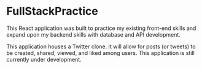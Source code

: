 # FullStackPractice

This React application was built to practice my existing front-end skills and expand upon my backend skills with database and API development. 

This application houses a Twitter clone. It will allow for posts (or tweets) to be created, shared, viewed, and liked among users. This application is still currently under development.